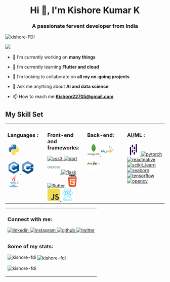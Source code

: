 <h1 align="center">Hi 👋, I'm Kishore Kumar K</h1>
<h3 align="center">A passionate fervent developer from India</h3>
<p align="left"> <img src="https://komarev.com/ghpvc/?username=kishore-FDI&label=Profile%20views&color=0e75b6&style=flat" alt="kishore-FDI" /> </p>

![](https://media1.tenor.com/images/ea9df861113fecec5bb17bf1faa0124e/tenor.gif?itemid=3950966)  


- 🔭 I’m currently working on **many things**

- 🌱 I’m currently learning **Flutter and cloud**

- 👯 I’m looking to collaborate on **all my on-going projects**

- 💬 Ask me anything about **AI and data science**

- 📫 How to reach me **Kishore22705@gmail.com**



## My Skill Set  
<table><tr><td valign="top" width="25%">
<div>
<h3 align="left">Languages :</h3>
  <a href="https://www.python.org" target="_blank" rel="noreferrer"> <img src="https://raw.githubusercontent.com/devicons/devicon/master/icons/python/python-original.svg" alt="python" width="40" height="40"/> </a>
<p align="left"> <a href="https://www.cprogramming.com/" target="_blank" rel="noreferrer"> <img src="https://raw.githubusercontent.com/devicons/devicon/master/icons/c/c-original.svg" alt="c" width="40" height="40"/> </a> <a href="https://www.w3schools.com/cpp/" target="_blank" rel="noreferrer"> <img src="https://raw.githubusercontent.com/devicons/devicon/master/icons/cplusplus/cplusplus-original.svg" alt="cplusplus" width="40" height="40"/> </a> 
 <a href="https://www.java.com" target="_blank" rel="noreferrer"> <img src="https://raw.githubusercontent.com/devicons/devicon/master/icons/java/java-original.svg" alt="java" width="40" height="40"/> </a>
</div>
</td>
<td valign="top" width="25%">
<div>
  
<h3 align="left">Front-end and frameworks:</h3>
<a href="https://www.w3schools.com/css/" target="_blank" rel="noreferrer"> 
  <img src="https://th.bing.com/th/id/OIP.yUIb5S_kj98Eg5tT-Onx1AHaHa?pid=ImgDet&rs=1" alt="css3" width="40" height="40"/>
<!--   <img src="https://raw.githubusercontent.com/devicons/devicon/master/icons/css3/css3-original-wordmark.svg" alt="css3" width="40" height="40"/>  -->
</a> <a href="https://dart.dev" target="_blank" rel="noreferrer"> <img src="https://www.vectorlogo.zone/logos/dartlang/dartlang-icon.svg" alt="dart" width="40" height="40"/> 
  </a> <a href="https://expressjs.com" target="_blank" rel="noreferrer"> <img src="https://raw.githubusercontent.com/devicons/devicon/master/icons/express/express-original-wordmark.svg" alt="express" width="40" height="40"/> </a> <a href="https://flask.palletsprojects.com/" target="_blank" rel="noreferrer"> <img src="https://www.vectorlogo.zone/logos/pocoo_flask/pocoo_flask-icon.svg" alt="flask" width="40" height="40"/> </a> <a href="https://flutter.dev" target="_blank" rel="noreferrer"> <img src="https://www.vectorlogo.zone/logos/flutterio/flutterio-icon.svg" alt="flutter" width="40" height="40"/> </a> <a href="https://www.w3.org/html/" target="_blank" rel="noreferrer"> <img src="https://raw.githubusercontent.com/devicons/devicon/master/icons/html5/html5-original-wordmark.svg" alt="html5" width="40" height="40"/> </a> <a href="https://developer.mozilla.org/en-US/docs/Web/JavaScript" target="_blank" rel="noreferrer"> <img src="https://raw.githubusercontent.com/devicons/devicon/master/icons/javascript/javascript-original.svg" alt="javascript" width="40" height="40"/> </a> 
 <a href="https://reactjs.org/" target="_blank" rel="noreferrer"> <img src="https://raw.githubusercontent.com/devicons/devicon/master/icons/react/react-original-wordmark.svg" alt="react" width="40" height="40"/> </a>
</div>
</td>
<td valign="top" width="25%">
  <div>
<h3 align="left">Back-end:</h3><a href="https://www.mongodb.com/" target="_blank" rel="noreferrer"> <img src="https://raw.githubusercontent.com/devicons/devicon/master/icons/mongodb/mongodb-original-wordmark.svg" alt="mongodb" width="40" height="40"/> </a> <a href="https://www.mysql.com/" target="_blank" rel="noreferrer"> <img src="https://raw.githubusercontent.com/devicons/devicon/master/icons/mysql/mysql-original-wordmark.svg" alt="mysql" width="40" height="40"/> </a> <a href="https://nodejs.org" target="_blank" rel="noreferrer"> <img src="https://raw.githubusercontent.com/devicons/devicon/master/icons/nodejs/nodejs-original-wordmark.svg" alt="nodejs" width="40" height="40"/> </a> 
    </div>
    </td>
<td valign="top" width="25%">
<div>
<h3 align="left">AI/ML :</h3>
<a href="https://pandas.pydata.org/" target="_blank" rel="noreferrer"> <img src="https://raw.githubusercontent.com/devicons/devicon/2ae2a900d2f041da66e950e4d48052658d850630/icons/pandas/pandas-original.svg" alt="pandas" width="40" height="40"/> </a>  <a href="https://pytorch.org/" target="_blank" rel="noreferrer"> <img src="https://www.vectorlogo.zone/logos/pytorch/pytorch-icon.svg" alt="pytorch" width="40" height="40"/> </a> <a href="https://reactnative.dev/" target="_blank" rel="noreferrer"> <img src="https://reactnative.dev/img/header_logo.svg" alt="reactnative" width="40" height="40"/> </a> <a href="https://scikit-learn.org/" target="_blank" rel="noreferrer"> <img src="https://upload.wikimedia.org/wikipedia/commons/0/05/Scikit_learn_logo_small.svg" alt="scikit_learn" width="40" height="40"/> </a> <a href="https://seaborn.pydata.org/" target="_blank" rel="noreferrer"> <img src="https://seaborn.pydata.org/_images/logo-mark-lightbg.svg" alt="seaborn" width="40" height="40"/> </a> <a href="https://www.tensorflow.org" target="_blank" rel="noreferrer"> <img src="https://www.vectorlogo.zone/logos/tensorflow/tensorflow-icon.svg" alt="tensorflow" width="40" height="40"/> </a> 
<a href="https://opencv.org/" target="_blank" rel="noreferrer"> <img src="https://www.vectorlogo.zone/logos/opencv/opencv-icon.svg" alt="opencv" width="40" height="40"/> </a> 
</p>
  </div>
  </td>
</table>
<table><tr><td valign="top" width="100%">
<h3 align="left">Connect with me:</h3>
  <div align="left">
<a href="https://www.linkedin.com/in/kishore-kumar-k-867a97293" target="_blank">
<img src=https://img.shields.io/badge/linkedin-%231E77B5.svg?&style=for-the-badge&logo=linkedin&logoColor=white alt=linkedin style="margin-bottom: 5px;" />
</a>
<a href="https://instagram.com/kishore.xoxo" target="_blank">
<img src=https://img.shields.io/badge/instagram-%23000000.svg?&style=for-the-badge&logo=instagram&logoColor=white alt=instagram style="margin-bottom: 5px;" />
</a>
<a href="https://github.com/kishore-FDI" target="_blank">
<img src=https://img.shields.io/badge/github-%2324292e.svg?&style=for-the-badge&logo=github&logoColor=white alt=github style="margin-bottom: 5px;" />
</a>
<a href="" target="_blank">
<img src=https://img.shields.io/badge/twitter-%2300acee.svg?&style=for-the-badge&logo=twitter&logoColor=white alt=twitter style="margin-bottom: 5px;" />
</a>  
    </td></tr>
</div> 

  <div>
  <tr><td valign="top" width="200%">
    <div>
      <h3 align="left">Some of my stats:</h3>
<p align="left">
</p>
<p><img align="left" src="https://github-readme-stats.vercel.app/api/top-langs?username=kishore-fdi&show_icons=true&locale=en&layout=compact&theme=dark" alt="kishore-fdi" /></p>

<p>&nbsp;<img align="center" src="https://github-readme-stats.vercel.app/api?username=kishore-fdi&show_icons=true&locale=en&theme=dark" alt="kishore-fdi" /></p>

<p><img align="center" src="https://github-readme-streak-stats.herokuapp.com/?user=kishore-fdi&theme=dark" alt="kishore-fdi" /></p>
</div></td></tr></table>
